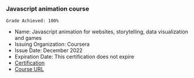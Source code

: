 ### Javascript animation course

`Grade Achieved: 100%`

- Name: Javascript animation for websites, storytelling, data visualization and games
- Issuing Organization: Coursera
- Issue Date: December 2022
- Expiration Date: This certification does not expire
- [Certification](https://www.coursera.org/account/accomplishments/certificate/ERJNN6KNE8AS)
- [Course URL](https://www.coursera.org/projects/javascript-animation)
